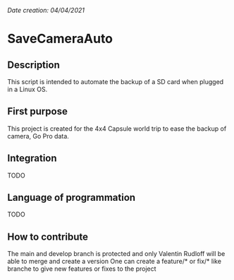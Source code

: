 *Date creation: 04/04/2021*

# SaveCameraAuto

## Description
This script is intended to automate the backup of a SD card when plugged in a Linux OS.

## First purpose
This project is created for the 4x4 Capsule world trip to ease the backup of camera, Go Pro data.

## Integration
TODO

## Language of programmation
TODO

## How to contribute
The main and develop branch is protected and only Valentin Rudloff will be able to merge and create a version
One can create a feature/* or fix/* like branche to give new features or fixes to the project 
